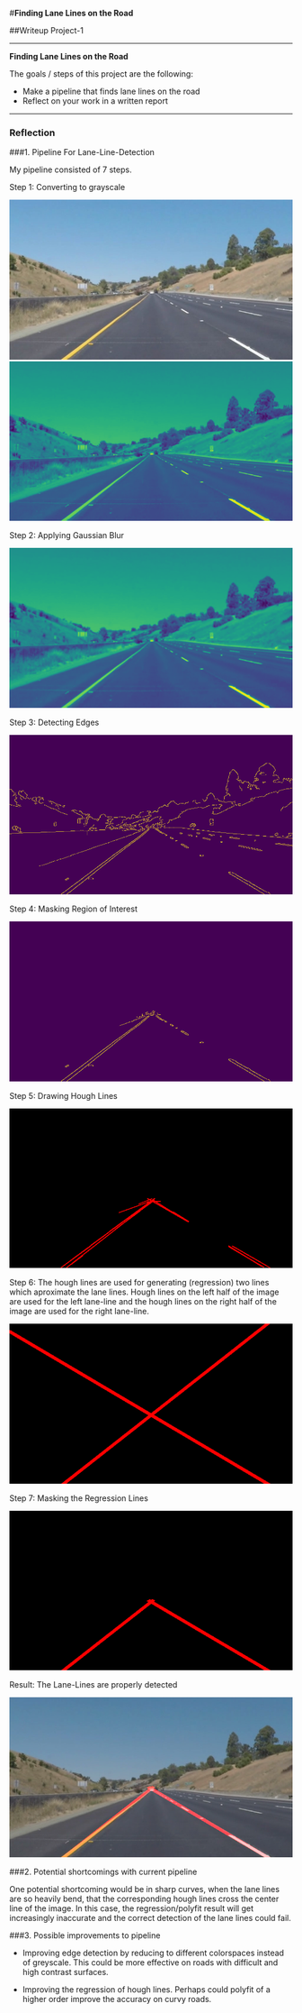 #**Finding Lane Lines on the Road** 

##Writeup Project-1


---

**Finding Lane Lines on the Road**

The goals / steps of this project are the following:
* Make a pipeline that finds lane lines on the road
* Reflect on your work in a written report


[//]: # (Image References)

[image0]: ./myexamples/0-original.jpg "Original"
[image1]: ./myexamples/1-grayscale.jpg "Grayscale"
[image2]: ./myexamples/2-gaussianblur.jpg "Gaussian Blur"
[image3]: ./myexamples/3-edges.jpg "Edges"
[image4]: ./myexamples/4-mask.jpg "Region of Interest"
[image5]: ./myexamples/5-hough.jpg "Hough Lines"
[image6]: ./myexamples/6-polyfit.jpg "Polyfit"
[image7]: ./myexamples/7-mask2.jpg "Polyfit"
[image8]: ./myexamples/8-result.jpg "Detected Lines"

---

### Reflection

###1. Pipeline For Lane-Line-Detection

My pipeline consisted of 7 steps.

Step 1: Converting to grayscale

![Original][image0]
![Grayscale][image1]

Step 2: Applying Gaussian Blur

![Gaussian Blur][image2]

Step 3: Detecting Edges

![Edges][image3]

Step 4: Masking Region of Interest

![Region of Interest][image4]

Step 5: Drawing Hough Lines

![Hough Lines][image5]

Step 6: The hough lines are used for generating (regression) two lines which aproximate the lane lines. Hough lines on the left half of the image are used for the left lane-line and the hough lines on the right half of the image are used for the right lane-line.

![Polyfit][image6]

Step 7: Masking the Regression Lines

![Mask2][image7]

Result: The Lane-Lines are properly detected

![Result][image8]

###2. Potential shortcomings with current pipeline


One potential shortcoming would be in sharp curves, when the lane lines are so heavily bend, that the corresponding hough lines cross the center line of the image. In this case, the regression/polyfit result will get increasingly inaccurate and the correct detection of the lane lines could fail.


###3. Possible improvements to pipeline

- Improving edge detection by reducing to different colorspaces instead of greyscale. This could be more effective on roads with difficult and high contrast surfaces.

- Improving the regression of hough lines. Perhaps could polyfit of a higher order improve the accuracy on curvy roads.
